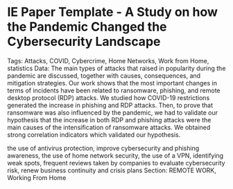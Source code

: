 # IE Paper Template - A Study on how the Pandemic Changed the Cybersecurity Landscape

Tags: Attacks, COVID, Cybercrime, Home Networks, Work from Home, statistics
Data: The main types of attacks that raised
in popularity during the pandemic are discussed, together with causes, consequences, and mitigation strategies. Our work shows that the most important changes in terms of incidents have
been related to ransomware, phishing, and remote desktop protocol (RDP) attacks. We studied
how COVID-19 restrictions generated the increase in phishing and RDP attacks. Then, to prove
that ransomware was also influenced by the pandemic, we had to validate our hypothesis that
the increase in both RDP and phishing attacks were the main causes of the intensification of
ransomware attacks. We obtained strong correlation indicators which validated our hypothesis.

the use of antivirus protection, improve
cybersecurity and phishing awareness, the use
of home network security, the use of a VPN,
identifying weak spots, frequent reviews
taken by companies to evaluate cybersecurity
risk, renew business continuity and crisis
plans
Section: REMOTE WORK, Working From Home